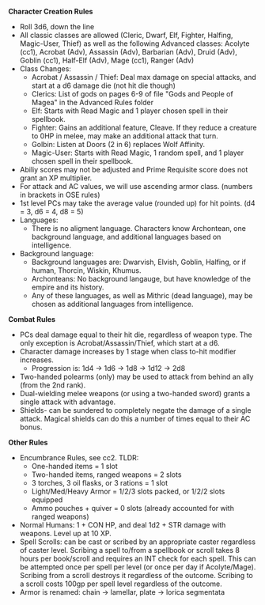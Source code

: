 **Character Creation Rules**
  - Roll 3d6, down the line
  - All classic classes are allowed (Cleric, Dwarf, Elf, Fighter, Halfing, Magic-User, Thief) as well as the following Advanced classes: Acolyte (cc1), Acrobat (Adv), Assassin (Adv), Barbarian (Adv), Druid (Adv), Goblin (cc1), Half-Elf (Adv), Mage (cc1), Ranger (Adv)
  - Class Changes:
    - Acrobat / Assassin / Thief: Deal max damage on special attacks, and start at a d6 damage die (not hit die though)
    - Clerics: List of gods on pages 6-9 of file "Gods and People of Magea" in the Advanced Rules folder
    - Elf: Starts with Read Magic and 1 player chosen spell in their spellbook.
    - Fighter: Gains an additional feature, Cleave. If they reduce a creature to 0HP in melee, may make an additional attack that turn.
    - Golbin: Listen at Doors (2 in 6) replaces Wolf Affinity.
    - Magic-User: Starts with Read Magic, 1 random spell, and 1 player chosen spell in their spellbook.
  - Abiliy scores may not be adjusted and Prime Requisite score does not grant an XP multiplier.
  - For attack and AC values, we will use ascending armor class. (numbers in brackets in OSE rules)
  - 1st level PCs may take the average value (rounded up) for hit points. (d4 = 3, d6 = 4, d8 = 5)
  - Languages:
    - There is no aligment language. Characters know Archontean, one background language, and additional languages based on intelligence.
  - Background language:
    - Background languages are: Dwarvish, Elvish, Goblin, Halfing, or if human, Thorcin, Wiskin, Khumus.
    - Archonteans: No background langauge, but have knowledge of the empire and its history.
    - Any of these languages, as well as Mithric (dead language), may be chosen as additional languages from intelligence.

**Combat Rules**
  - PCs deal damage equal to their hit die, regardless of weapon type. The only exception is Acrobat/Assassin/Thief, which start at a d6. 
  - Character damage increases by 1 stage when class to-hit modifier increases.
      - Progression is: 1d4 -> 1d6 -> 1d8 -> 1d12 -> 2d8
  - Two-handed polearms (only) may be used to attack from behind an ally (from the 2nd rank).
  - Dual-wielding melee weapons (or using a two-handed sword) grants a single attack with advantage.
  - Shields- can be sundered to completely negate the damage of a single attack. Magical shields can do this a number of times equal to their AC bonus.

**Other Rules**
  - Encumbrance Rules, see cc2. TLDR:
      - One-handed items = 1 slot
      - Two-handed items, ranged weapons = 2 slots
      - 3 torches, 3 oil flasks, or 3 rations = 1 slot
      - Light/Med/Heavy Armor = 1/2/3 slots packed, or 1/2/2 slots equipped
      - Ammo pouches + quiver = 0 slots (already accounted for with ranged weapons)
  - Normal Humans: 1 + CON HP, and deal 1d2 + STR damage with weapons. Level up at 10 XP.
  - Spell Scrolls: can be cast or scribed by an appropriate caster regardless of caster level. Scribing a spell to/from a spellbook or scroll takes 8 hours per book/scroll and requires an INT check for each spell. This can be attempted once per spell per level (or once per day if Acolyte/Mage). Scribing from a scroll destroys it regardless of the outcome. Scribing to a scroll costs 100gp per spell level regardless of the outcome.
  - Armor is renamed: chain -> lamellar, plate -> lorica segmentata
